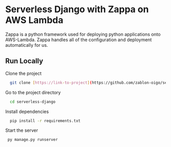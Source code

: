# Serverless Django with Zappa on AWS Lambda
Zappa is a python framework used for deploying python applications onto AWS-Lambda. Zappa handles all of the configuration and deployment automatically for us.

## Run Locally

Clone the project

```bash
  git clone [https://link-to-project](https://github.com/zablon-oigo/serverless-django.git
```

Go to the project directory

```bash
  cd serverless-django
```

Install dependencies

```bash
  pip install -r requirements.txt
```

Start the server

```bash
 py manage.py runserver
```
